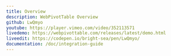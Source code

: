 ```yaml
---
title: Overview
description: WebPivotTable Overview
github: LwQmyo
youtube: https://player.vimeo.com/video/352113571
livedemo: https://webpivottable.com/releases/latest/demo.html
liveedit: https://codepen.io/bright-sea/pen/LwQmyo/
documentation: /doc/integration-guide
---
```

